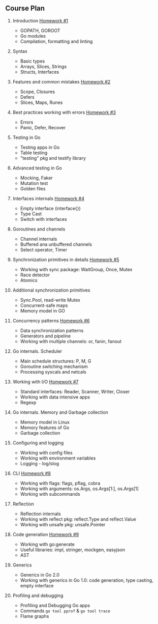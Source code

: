 Course Plan
---

1. Introduction [Homework #1](./hw01_hello_otus)

    * GOPATH, GOROOT
    * Go modules
    * Compilation, formatting and linting

2. Syntax

    * Basic types
    * Arrays, Slices, Strings
    * Structs, Interfaces

3. Features and common mistakes [Homework #2](./hw02_unpack_string)

    * Scope, Closures
    * Defers
    * Slices, Maps, Runes

4. Best practices working with errors [Homework #3](./hw03_frequency_analysis)

    * Errors
    * Panic, Defer, Recover

5. Testing in Go

    * Testing apps in Go
    * Table testing
    * "testing" pkg and testify library

6. Advanced testing in Go

    * Mocking, Faker
    * Mutation test
    * Golden files

7. Interfaces internals [Homework #4](./hw04_lru_cache)

    * Empty interface (interface{})
    * Type Cast
    * Switch with interfaces

8. Goroutines and channels

    * Channel internals
    * Buffered ana unbuffered channels
    * Select operator, Timer

9. Synchronization primitives in details [Homework #5](./hw05_parallel_execution)

    * Working with sync package: WaitGroup, Once, Mutex
    * Race detector
    * Atomics

10. Additional synchronization primitives

    * Sync.Pool, read-write Mutex
    * Concurrent-safe maps
    * Memory model in GO

11. Concurrency patterns [Homework #6](./hw06_pipeline_execution)

    * Data synchronization patterns
    * Generators and pipeline
    * Working with multiple channels: or, fanin, fanout

12. Go internals. Scheduler

    * Main schedule structures: P, M, G
    * Goroutine switching mechanism
    * Processing syscals and netcals

13. Working with I/O [Homework #7](./hw07_file_copying)

    * Standard interfaces: Reader, Scanner, Writer, Closer
    * Working with data intensive apps
    * Regexp

14. Go internals. Memory and Garbage collection

    * Memory model in Linux
    * Memory features of Go
    * Garbage collection

15. Configuring and logging

    * Working with config files
    * Working with environment variables
    * Logging - log/slog

16. CLI [Homework #8](./hw08_envdir_tool)

    * Working with flags: flags, pflag, cobra
    * Working with arguments: os.Args, os.Args[1:], os.Args[1]
    * Working with subcommands

17. Reflection

    * Reflection internals
    * Working with reflect pkg: reflect.Type and reflect.Value
    * Working with unsafe pkg: unsafe.Pointer

18. Code generation [Homework #9](./hw09_struct_validator)

    * Working with go:generate
    * Useful libraries: impl, stringer, mockgen, easyjson
    * AST

19. Generics

    * Generics in Go 2.0
    * Working with generics in Go 1.0: code generation, type casting, empty interface

20. Profiling and debugging

    * Profiling and Debugging Go apps
    * Commands `go tool pprof` & `go tool trace`
    * Flame graphs

